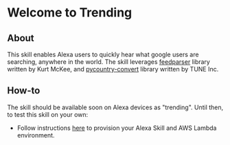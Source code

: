 # Welcome to Trending

## About
This skill enables Alexa users to quickly hear what google users are searching, anywhere in the world. The skill leverages [feedparser](https://github.com/kurtmckee/feedparser) library written by Kurt McKee, and [pycountry-convert](https://pypi.org/project/pycountry-convert/) library written by TUNE Inc.

## How-to
The skill should be available soon on Alexa devices as "trending". 
Until then, to test this skill on your own:
- Follow instructions [here](https://github.com/alexa/skill-sample-python-trivia/blob/master/step-by-step/1-voice-user-interface.md) to provision your Alexa Skill and AWS Lambda environment.


